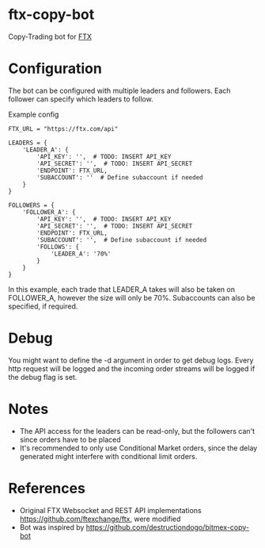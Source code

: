 # ftx-copy-bot
Copy-Trading bot for [FTX](https://ftx.com)

# Configuration
The bot can be configured with multiple leaders and followers. 
Each follower can specify which leaders to follow.

Example config

    FTX_URL = "https://ftx.com/api"

    LEADERS = {
        'LEADER_A': {
            'API_KEY': '',  # TODO: INSERT API_KEY
            'API_SECRET': '',  # TODO: INSERT API_SECRET
            'ENDPOINT': FTX_URL,
            'SUBACCOUNT': ''  # Define subaccount if needed
        }
    }
    
    FOLLOWERS = {
        'FOLLOWER_A': {
            'API_KEY': '',  # TODO: INSERT API_KEY
            'API_SECRET': '',  # TODO: INSERT API_SECRET
            'ENDPOINT': FTX_URL,
            'SUBACCOUNT': '',  # Define subaccount if needed
            'FOLLOWS': {
                'LEADER_A': '70%'
            }
        }
    }

In this example, each trade that LEADER_A takes will also be taken on FOLLOWER_A,
however the size will only be 70%. Subaccounts can also be specified, if required.

# Debug
You might want to define the -d argument in order to get debug logs. Every http request will be logged and the incoming
order streams will be logged if the debug flag is set. 

# Notes
- The API access for the leaders can be read-only, but the followers can't since orders have to be placed
- It's recommended to only use Conditional Market orders, since the delay generated might interfere with conditional limit orders.

# References
- Original FTX Websocket and REST API implementations https://github.com/ftexchange/ftx, were modified
- Bot was inspired by https://github.com/destructiondogo/bitmex-copy-bot

